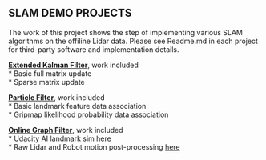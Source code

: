 ## **SLAM DEMO PROJECTS**  

The work of this project shows the step of implementing various SLAM algorithms on the offiline Lidar data. Please see Readme.md in each project for third-party software and implementation details.



[**Extended Kalman Filter**](./EKF_Slam), work included  
	* Basic full matrix update  
	* Sparse matrix update

[**Particle Filter**](./PF_FastSlam_GridMap), work included  
	* Basic landmark feature data association  
    	* Gripmap likelihood probability data association

[**Online Graph Filter**](./OnlineGraphSlam), work included  
	* Udacity AI landmark sim [here](./OnlineGraphSlam/UdacityAI_Project)  
    	* Raw Lidar and Robot motion post-processing [here](./OnlineGraphSlam/RawLidar_Project)




 



